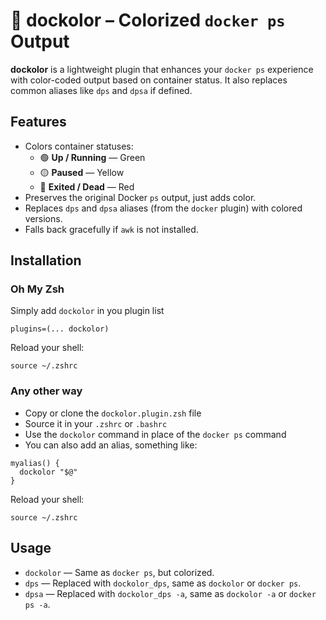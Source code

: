 # 🐳 dockolor – Colorized `docker ps` Output

**dockolor** is a lightweight plugin that enhances your `docker ps` experience with color-coded output based on container status. It also replaces common aliases like `dps` and `dpsa` if defined.

## Features

- Colors container statuses:
  - 🟢 **Up / Running** — Green
  - 🟡 **Paused** — Yellow
  - 🔴 **Exited / Dead** — Red
- Preserves the original Docker `ps` output, just adds color.
- Replaces `dps` and `dpsa` aliases (from the `docker` plugin) with colored versions.
- Falls back gracefully if `awk` is not installed.

## Installation

### Oh My Zsh

Simply add `dockolor` in you plugin list

```
plugins=(... dockolor)
```

Reload your shell:

```
source ~/.zshrc
```

### Any other way

- Copy or clone the `dockolor.plugin.zsh` file
- Source it in your `.zshrc` or `.bashrc`
- Use the `dockolor` command in place of the `docker ps` command
- You can also add an alias, something like:

```
myalias() {
  dockolor "$@"
}
```

Reload your shell:

```
source ~/.zshrc
```

## Usage

- `dockolor` — Same as `docker ps`, but colorized.
- `dps` — Replaced with `dockolor_dps`, same as `dockolor` or `docker ps`.
- `dpsa` — Replaced with `dockolor_dps -a`, same as `dockolor -a` or `docker ps -a`.

